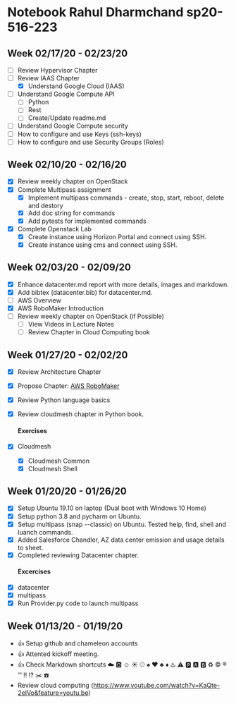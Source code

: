 # Notebook Rahul Dharmchand sp20-516-223

## Week 02/17/20 - 02/23/20

* [ ] Review Hypervisor Chapter
* [ ] Review IAAS Chapter
  * [x] Understand Google Cloud (IAAS)
* [ ] Understand Google Compute API
  * [ ] Python
  * [ ] Rest
  * [ ] Create/Update readme.md
* [ ]  Understand Google Compute security
  * [ ] How to configure and use Keys (ssh-keys)
  * [ ] How to configure and use Security Groups (Roles)

## Week 02/10/20 - 02/16/20

* [x] Review weekly chapter on OpenStack
* [x] Complete Multipass assignment
   * [x] Implement multipass commands - create, stop, start, reboot, delete and destory
   * [x] Add doc string for commands
   * [x] Add pytests for implemented commands
* [x] Complete Openstack Lab
   * [x] Create instance using Horizon Portal and connect using SSH.
   * [x] Create instance using cms and connect using SSH.

## Week 02/03/20 - 02/09/20

* [x] Enhance datacenter.md report with more details, images and markdown.
* [x] Add bibtex (datacenter.bib) for datacenter.md.
* [ ] AWS Overview
* [x] AWS RoboMaker Introduction
* [ ] Review weekly chapter on OpenStack (if Possible)
    * [ ] View Videos in Lecture Notes
    * [ ] Review Chapter in Cloud Computing book

## Week 01/27/20 - 02/02/20

* [x] Review Architecture Chapter
* [x] Propose Chapter: [AWS RoboMaker](https://aws.amazon.com/robomaker)
* [x] Review Python language basics 
* [x] Review cloudmesh chapter in Python book.

    #### Exercises
* [x] Cloudmesh
    * [x] Cloudmesh Common
    * [x] Cloudmesh Shell

## Week 01/20/20 - 01/26/20

* [x] Setup Ubuntu 19.10 on laptop (Dual boot with Windows 10 Home)
* [x] Setup python 3.8 and pycharm on Ubuntu.
* [x] Setup multipass (snap --classic) on Ubuntu. Tested help, find, shell and luanch commands.
* [x] Added Salesforce Chandler, AZ data center emission and usage details to sheet. 
* [x] Completed reviewing Datacenter chapter. 
    #### Excercises
* [x] datacenter
* [x] multipass 
* [x] Run Provider.py code to launch multipass

## Week 01/13/20 - 01/19/20

* :+1: Setup github and chameleon accounts
* :+1: Attented kickoff meeting.
* :+1: Check Markdown shortcuts :cloud: :o2: :relaxed: :sunny: :baseball: :spades: :hearts: :clubs: :diamonds: :hotsprings: :warning: :parking: :a: :b: :recycle: :copyright: :registered: :tm: :bangbang: :interrobang: :scissors: :phone:
* Review cloud computing (https://www.youtube.com/watch?v=KaQte-2elVo&feature=youtu.be)



